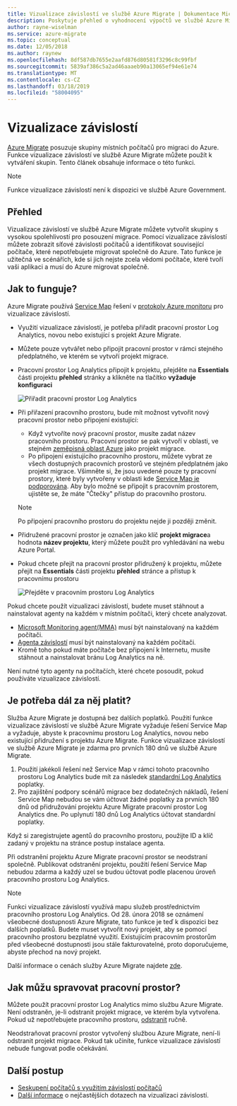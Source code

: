 ```yaml
---
title: Vizualizace závislostí ve službě Azure Migrate | Dokumentace Microsoftu
description: Poskytuje přehled o vyhodnocení výpočtů ve službě Azure Migrate.
author: rayne-wiselman
ms.service: azure-migrate
ms.topic: conceptual
ms.date: 12/05/2018
ms.author: raynew
ms.openlocfilehash: 8df587db7655e2aafd876d80581f3296c8c99fbf
ms.sourcegitcommit: 5839af386c5a2ad46aaaeb90a13065ef94e61e74
ms.translationtype: MT
ms.contentlocale: cs-CZ
ms.lasthandoff: 03/18/2019
ms.locfileid: "58004095"
---
```

# <a name="dependency-visualization"></a>Vizualizace závislostí

[Azure Migrate](migrate-overview.md) posuzuje skupiny místních počítačů pro migraci do Azure. Funkce vizualizace závislostí ve službě Azure Migrate můžete použít k vytváření skupin. Tento článek obsahuje informace o této funkci.

> [!NOTE]
> Funkce vizualizace závislostí není k dispozici ve službě Azure Government.

## <a name="overview"></a>Přehled

Vizualizace závislostí ve službě Azure Migrate můžete vytvořit skupiny s vysokou spolehlivostí pro posouzení migrace. Pomocí vizualizace závislostí můžete zobrazit síťové závislosti počítačů a identifikovat související počítače, které nepotřebujete migrovat společně do Azure. Tato funkce je užitečná ve scénářích, kde si jich nejste zcela vědomi počítače, které tvoří vaši aplikaci a musí do Azure migrovat společně.

## <a name="how-does-it-work"></a>Jak to funguje?

Azure Migrate používá [Service Map](../operations-management-suite/operations-management-suite-service-map.md) řešení v [protokoly Azure monitoru](../log-analytics/log-analytics-overview.md) pro vizualizace závislostí.
- Využití vizualizace závislostí, je potřeba přiřadit pracovní prostor Log Analytics, novou nebo existující s projekt Azure Migrate.
- Můžete pouze vytvářet nebo připojit pracovní prostor v rámci stejného předplatného, ve kterém se vytvoří projekt migrace.
- Pracovní prostor Log Analytics připojit k projektu, přejděte na **Essentials** části projektu **přehled** stránky a klikněte na tlačítko **vyžaduje konfiguraci**

    ![Přiřadit pracovní prostor Log Analytics](./media/concepts-dependency-visualization/associate-workspace.png)

- Při přiřazení pracovního prostoru, bude mít možnost vytvořit nový pracovní prostor nebo připojení existující:
  - Když vytvoříte nový pracovní prostor, musíte zadat název pracovního prostoru. Pracovní prostor se pak vytvoří v oblasti, ve stejném [zeměpisná oblast Azure](https://azure.microsoft.com/global-infrastructure/geographies/) jako projekt migrace.
  - Po připojení existujícího pracovního prostoru, můžete vybrat ze všech dostupných pracovních prostorů ve stejném předplatném jako projekt migrace. Všimněte si, že jsou uvedené pouze ty pracovní prostory, které byly vytvořeny v oblasti kde [Service Map je podporována](https://docs.microsoft.com/azure/azure-monitor/insights/service-map-configure#supported-azure-regions). Aby bylo možné se připojit s pracovním prostorem, ujistěte se, že máte "Čtečky" přístup do pracovního prostoru.

  > [!NOTE]
  > Po připojení pracovního prostoru do projektu nejde ji později změnit.

- Přidružené pracovní prostor je označen jako klíč **projekt migrace**a hodnota **název projektu**, který můžete použít pro vyhledávání na webu Azure Portal.
- Pokud chcete přejít na pracovní prostor přidružený k projektu, můžete přejít na **Essentials** části projektu **přehled** stránce a přístup k pracovnímu prostoru

    ![Přejděte v pracovním prostoru Log Analytics](./media/concepts-dependency-visualization/oms-workspace.png)

Pokud chcete použít vizualizaci závislostí, budete muset stáhnout a nainstalovat agenty na každém v místním počítači, který chcete analyzovat.  

- [Microsoft Monitoring agent(MMA)](https://docs.microsoft.com/azure/log-analytics/log-analytics-agent-windows) musí být nainstalovaný na každém počítači.
- [Agenta závislostí](https://docs.microsoft.com/azure/monitoring/monitoring-service-map-configure) musí být nainstalovaný na každém počítači.
- Kromě toho pokud máte počítače bez připojení k Internetu, musíte stáhnout a nainstalovat bránu Log Analytics na ně.

Není nutné tyto agenty na počítačích, které chcete posoudit, pokud používáte vizualizace závislostí.

## <a name="do-i-need-to-pay-for-it"></a>Je potřeba dál za něj platit?

Služba Azure Migrate je dostupná bez dalších poplatků. Použití funkce vizualizace závislostí ve službě Azure Migrate vyžaduje řešení Service Map a vyžaduje, abyste k pracovnímu prostoru Log Analytics, novou nebo existující přidružení s projektu Azure Migrate. Funkce vizualizace závislostí ve službě Azure Migrate je zdarma pro prvních 180 dnů ve službě Azure Migrate.

1. Použití jakékoli řešení než Service Map v rámci tohoto pracovního prostoru Log Analytics bude mít za následek [standardní Log Analytics](https://azure.microsoft.com/pricing/details/log-analytics/) poplatky.
2. Pro zajištění podpory scénářů migrace bez dodatečných nákladů, řešení Service Map nebudou se vám účtovat žádné poplatky za prvních 180 dnů od přidružování projektu Azure Migrate pracovní prostor Log Analytics dne. Po uplynutí 180 dnů Log Analytics účtovat standardní poplatky.

Když si zaregistrujete agentů do pracovního prostoru, použijte ID a klíč zadaný v projektu na stránce postup instalace agenta.

Při odstranění projektu Azure Migrate pracovní prostor se neodstraní společně. Publikovat odstranění projektu, použití řešení Service Map nebudou zdarma a každý uzel se budou účtovat podle placenou úroveň pracovního prostoru Log Analytics.

> [!NOTE]
> Funkci vizualizace závislostí využívá mapu služeb prostřednictvím pracovního prostoru Log Analytics. Od 28. února 2018 se oznámení všeobecné dostupnosti Azure Migrate, tato funkce je teď k dispozici bez dalších poplatků. Budete muset vytvořit nový projekt, aby se pomocí pracovního prostoru bezplatné využití. Existujícím pracovním prostorům před všeobecné dostupnosti jsou stále fakturovatelné, proto doporučujeme, abyste přechod na nový projekt.

Další informace o cenách služby Azure Migrate najdete [zde](https://azure.microsoft.com/pricing/details/azure-migrate/).

## <a name="how-do-i-manage-the-workspace"></a>Jak můžu spravovat pracovní prostor?

Můžete použít pracovní prostor Log Analytics mimo službu Azure Migrate. Není odstraněn, je-li odstranit projekt migrace, ve kterém byla vytvořena. Pokud už nepotřebujete pracovního prostoru, [odstranit](../azure-monitor/platform/manage-access.md) ručně.

Neodstraňovat pracovní prostor vytvořený službou Azure Migrate, není-li odstranit projekt migrace. Pokud tak učiníte, funkce vizualizace závislostí nebude fungovat podle očekávání.

## <a name="next-steps"></a>Další postup
- [Seskupení počítačů s využitím závislostí počítačů](how-to-create-group-machine-dependencies.md)
- [Další informace](https://docs.microsoft.com/azure/migrate/resources-faq#dependency-visualization) o nejčastějších dotazech na vizualizaci závislostí.
